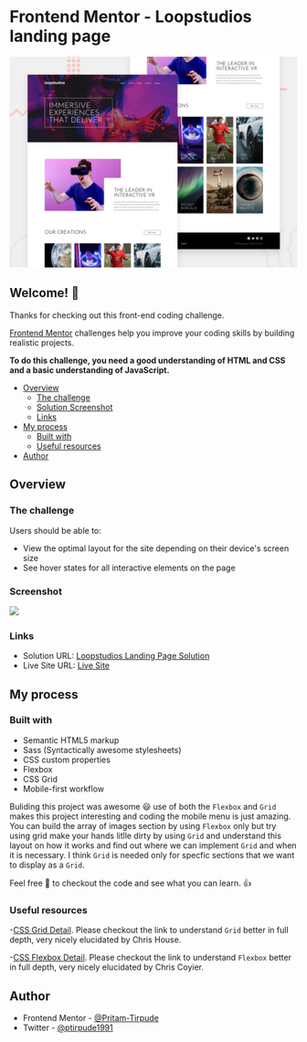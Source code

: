 # Frontend Mentor - Loopstudios landing page

![Design preview for the Loopstudios landing page coding challenge](./design/desktop-preview.jpg)

## Welcome! 👋

Thanks for checking out this front-end coding challenge.

[Frontend Mentor](https://www.frontendmentor.io) challenges help you improve your coding skills by building realistic projects.

**To do this challenge, you need a good understanding of HTML and CSS and a basic understanding of JavaScript.**

- [Overview](#overview)
  - [The challenge](#the-challenge)
  - [ Solution Screenshot](#screenshot)
  - [Links](#links)
- [My process](#my-process)
  - [Built with](#built-with)
  - [Useful resources](#useful-resources)
- [Author](#author)

## Overview

### The challenge

Users should be able to:

- View the optimal layout for the site depending on their device's screen size
- See hover states for all interactive elements on the page

### Screenshot

![](./screenshot_loopstudios.png)

### Links

- Solution URL: [Loopstudios Landing Page Solution](https://www.frontendmentor.io/challenges/loopstudios-landing-page-N88J5Onjw/hub/html5-sass-css-javascriptflexbox-grid-UQrPcdxcx)
- Live Site URL: [Live Site](https://loopstudiios-landing-page.netlify.app/)

## My process

### Built with

- Semantic HTML5 markup
- Sass (Syntactically awesome stylesheets)
- CSS custom properties
- Flexbox
- CSS Grid
- Mobile-first workflow

Buliding this project was awesome :smiley: use of both the `Flexbox` and `Grid` makes this project interesting and coding the mobile menu is just amazing. You can build the array of images section by using `Flexbox` only but try using grid make your hands litlle dirty by using `Grid` and understand this layout on how it works and find out where we can implement `Grid` and when it is necessary. I think `Grid` is needed only for specfic sections that we want to display as a `Grid`.

Feel free :cowboy_hat_face: to checkout the code and see what you can learn. :thumbsup:

### Useful resources

-[CSS Grid Detail](https://css-tricks.com/snippets/css/complete-guide-grid/).
Please checkout the link to understand `Grid` better in full depth, very nicely elucidated by 
Chris House.

-[CSS Flexbox Detail](https://css-tricks.com/snippets/css/a-guide-to-flexbox/).
Please checkout the link to understand `Flexbox` better in full depth, very nicely elucidated by 
Chris Coyier.

## Author

- Frontend Mentor - [@Pritam-Tirpude](https://www.frontendmentor.io/profile/Pritam-Tirpude)
- Twitter - [@ptirpude1991](https://twitter.com/ptirpude1991)
